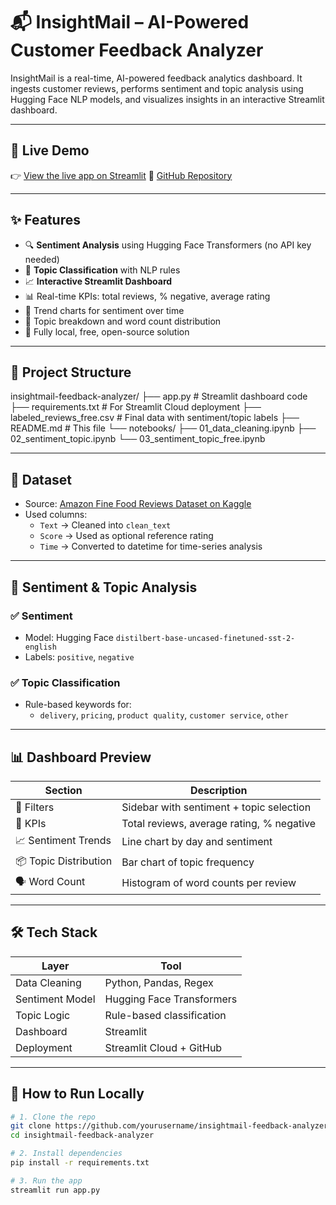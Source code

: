 # 📬 InsightMail – AI-Powered Customer Feedback Analyzer

InsightMail is a real-time, AI-powered feedback analytics dashboard. It ingests customer reviews, performs sentiment and topic analysis using Hugging Face NLP models, and visualizes insights in an interactive Streamlit dashboard.

---

## 🚀 Live Demo

👉 [View the live app on Streamlit](https://insightmail-feedback-analyzer-zwk4srrfq5wzarcvfe2vlw.streamlit.app/)
📁 [GitHub Repository](https://github.com/yourusername/insightmail-feedback-analyzer)

---

## ✨ Features

- 🔍 **Sentiment Analysis** using Hugging Face Transformers (no API key needed)
- 🧠 **Topic Classification** with NLP rules
- 📈 **Interactive Streamlit Dashboard**
- 📊 Real-time KPIs: total reviews, % negative, average rating
- 📅 Trend charts for sentiment over time
- 🧠 Topic breakdown and word count distribution
- 💾 Fully local, free, open-source solution

---

## 🧱 Project Structure

insightmail-feedback-analyzer/
├── app.py # Streamlit dashboard code
├── requirements.txt # For Streamlit Cloud deployment
├── labeled_reviews_free.csv # Final data with sentiment/topic labels
├── README.md # This file
└── notebooks/
├── 01_data_cleaning.ipynb
├── 02_sentiment_topic.ipynb
└── 03_sentiment_topic_free.ipynb




---

## 📂 Dataset

- Source: [Amazon Fine Food Reviews Dataset on Kaggle](https://www.kaggle.com/datasets/snap/amazon-fine-food-reviews)
- Used columns:
  - `Text` → Cleaned into `clean_text`
  - `Score` → Used as optional reference rating
  - `Time` → Converted to datetime for time-series analysis

---

## 🧠 Sentiment & Topic Analysis

### ✅ Sentiment
- Model: Hugging Face `distilbert-base-uncased-finetuned-sst-2-english`
- Labels: `positive`, `negative`

### ✅ Topic Classification
- Rule-based keywords for:
  - `delivery`, `pricing`, `product quality`, `customer service`, `other`

---

## 📊 Dashboard Preview

| Section | Description |
|---------|-------------|
| 🧭 Filters | Sidebar with sentiment + topic selection |
| 📌 KPIs | Total reviews, average rating, % negative |
| 📈 Sentiment Trends | Line chart by day and sentiment |
| 📦 Topic Distribution | Bar chart of topic frequency |
| 🗣 Word Count | Histogram of word counts per review |

---

## 🛠️ Tech Stack

| Layer           | Tool                              |
|-----------------|-----------------------------------|
| Data Cleaning   | Python, Pandas, Regex             |
| Sentiment Model | Hugging Face Transformers         |
| Topic Logic     | Rule-based classification         |
| Dashboard       | Streamlit                         |
| Deployment      | Streamlit Cloud + GitHub          |

---

## 🧪 How to Run Locally

```bash
# 1. Clone the repo
git clone https://github.com/yourusername/insightmail-feedback-analyzer.git
cd insightmail-feedback-analyzer

# 2. Install dependencies
pip install -r requirements.txt

# 3. Run the app
streamlit run app.py
